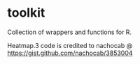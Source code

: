 # toolkit
Collection of wrappers and functions for R.

Heatmap.3 code is credited to nachocab @ https://gist.github.com/nachocab/3853004
